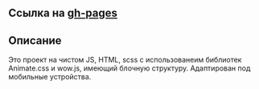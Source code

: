 ## Ссылка на [gh-pages](https://danilapochekutov.github.io/vino_costa/)

## Описание

Это проект на чистом JS, HTML, scss c использованеим библиотек Animate.css и wow.js, имеющий блочную структуру. Адаптирован под мобильные устройства.
